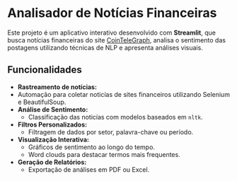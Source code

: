 # Analisador de Notícias Financeiras

Este projeto é um aplicativo interativo desenvolvido com **Streamlit**, que busca notícias financeiras do site [CoinTeleGraph](https://br.cointelegraph.com/), analisa o sentimento das postagens utilizando técnicas de NLP e apresenta análises visuais.

## **Funcionalidades**

- **Rastreamento de notícias:**
- Automação para coletar noticías de sites financeiros utilizando Selenium e BeautifulSoup.
- **Análise de Sentimento:**
  - Classificação das noticías com modelos baseados em `nltk`.
- **Filtros Personalizados:**
  - Filtragem de dados por setor, palavra-chave ou período.
- **Visualização Interativa:**
  - Gráficos de sentimento ao longo do tempo.
  - Word clouds para destacar termos mais frequentes.
- **Geração de Relatórios:**
  - Exportação de análises em PDF ou Excel.

